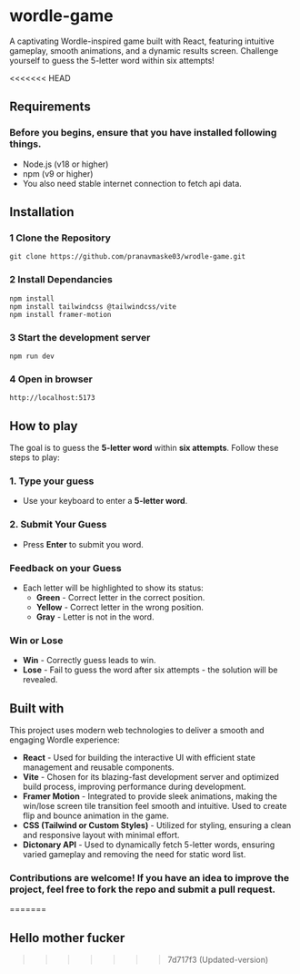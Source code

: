 # wordle-game
A captivating Wordle-inspired game built with React, featuring intuitive gameplay, smooth animations, and a dynamic results screen. Challenge yourself to guess the 5-letter word within six attempts!

<<<<<<< HEAD
## Requirements
### Before you begins, ensure that you have installed following things.
- Node.js (v18 or higher)
- npm (v9 or higher)
- You also need stable internet connection to fetch api data.

## Installation

### 1 Clone the Repository
    git clone https://github.com/pranavmaske03/wrodle-game.git

### 2 Install Dependancies
    npm install
    npm install tailwindcss @tailwindcss/vite
    npm install framer-motion

### 3 Start the development server
    npm run dev

### 4 Open in browser
    http://localhost:5173

## How to play
The goal is to guess the **5-letter word** within **six attempts**. Follow these steps to play:

### 1. Type your guess
- Use your keyboard to enter a **5-letter word**.

### 2. Submit Your Guess 
- Press **Enter** to submit you word.

### Feedback on your Guess
- Each letter will be highlighted to show its status:
  - **Green** - Correct letter in the correct position.
  - **Yellow** - Correct letter in the wrong position.
  - **Gray** - Letter is not in the word.

### Win or Lose
- **Win** - Correctly guess leads to win.
- **Lose** - Fail to guess the word after six attempts - the solution will be revealed.

## Built with
This project uses modern web technologies to deliver a smooth and engaging Wordle experience:

- **React** - Used for building the interactive UI with efficient state management and reusable components.
- **Vite** - Chosen for its blazing-fast development server and optimized build process, improving performance during development.
-  **Framer Motion** - Integrated to provide sleek animations, making the win/lose screen tile transition feel smooth and intuitive. Used to create flip and bounce animation in the game.
-  **CSS (Tailwind or Custom Styles)** - Utilized for styling, ensuring a clean and responsive layout with minimal effort.
-  **Dictonary API** - Used to dynamically fetch 5-letter words, ensuring varied gameplay and removing the need for static word list.

### Contributions are welcome! If you have an idea to improve the project, feel free to fork the repo and submit a pull request.

=======
## Hello mother fucker
>>>>>>> 7d717f3 (Updated-version)
